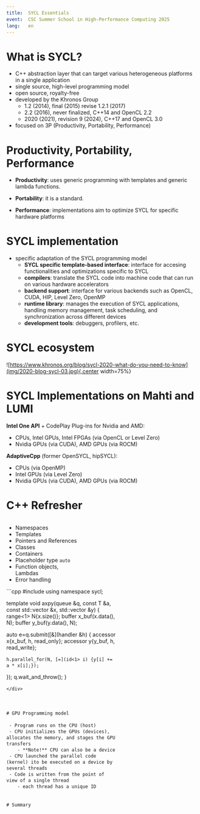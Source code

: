```yaml
---
title:  SYCL Essentials
event:  CSC Summer School in High-Performance Computing 2025
lang:   en
---
```


# What is SYCL?

 - C++ abstraction layer that can target various heterogeneous platforms in a single application
 - single source, high-level programming model
 - open source, royalty-free
 - developed by the Khronos Group 
    - 1.2 (2014), final (2015) revise 1.2.1 (2017)
    - 2.2 (2016), never finalized, C++14 and OpenCL 2.2
    - 2020 (2021), revision 9 (2024), C++17 and OpenCL 3.0
 - focused on 3P (Productivity, Portability, Performance)


# Productivity, Portability, Performance

 - **Productivity**: uses generic programming with templates and generic lambda functions.


 - **Portability**: it is a standard.


 - **Performance**: implementations aim to optimize SYCL for specific hardware platforms

# SYCL implementation


  - specific  adaptation of the SYCL programming model
    - **SYCL specific template-based interface**: interface for accesing functionalities and optimizations specific to SYCL
    - **compilers**:  translate the SYCL code into machine code that can run on various hardware accelerators
    - **backend support**: interface for various backends such as OpenCL, CUDA, HIP,  Level Zero, OpenMP
    - **runtime library**: manages the execution of SYCL applications, handling  memory management, task scheduling, and synchronization across different devices
    - **development tools**: debuggers, profilers, etc.


# SYCL ecosystem

![https://www.khronos.org/blog/sycl-2020-what-do-you-need-to-know](img/2020-blog-sycl-03.jpg){.center width=75%}


# SYCL Implementations on Mahti and LUMI

**Intel One API** + CodePlay Plug-ins for Nvidia and AMD:

  - CPUs, Intel GPUs, Intel FPGAs (via OpenCL or Level Zero)
  - Nvidia GPUs (via CUDA), AMD GPUs (via ROCM)

**AdaptiveCpp** (former OpenSYCL, hipSYCL):

  - CPUs (via OpenMP)
  - Intel GPUs (via Level Zero)
  - Nvidia GPUs (via CUDA), AMD GPUs (via ROCM)

# C++ Refresher


<div class="column"  style="width:39%;">

- Namespaces
- Templates
- Pointers and References
- Classes
- Containers
- Placeholder type `auto`
- Function objects, Lambdas
- Error handling
 
</div>


<div class="column"  style="width:58%;">
```cpp
#include <sycl/sycl.hpp>
using namespace sycl;

template <typename T>
void axpy(queue &q, const T &a, const std::vector<T> &x, 
          std::vector<T> &y) {
  range<1> N{x.size()};
  buffer x_buf(x.data(), N); buffer y_buf(y.data(), N);

  auto e=q.submit([&](handler &h) {
    accessor x{x_buf, h, read_only};
    accessor y{y_buf, h, read_write};

    h.parallel_for(N, [=](id<1> i) {y[i] += a * x[i];});
  });
  q.wait_and_throw();
}
```
</div>



# GPU Programming model 

 - Program runs on the CPU (host)
 - CPU initializes the GPUs (devices), allocates the memory, and stages the GPU transfers
    - **Note!** CPU can also be a device
 - CPU launched the parallel code (kernel) ito be executed on a device by several threads
 - Code is written from the point of view of a single thread
    - each thread has a unique ID


# Summary
